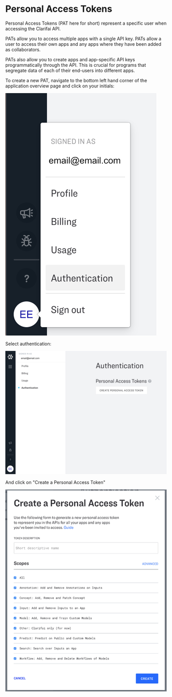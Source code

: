 # Personal Access Tokens

Personal Access Tokens \(PAT here for short\) represent a specific user when accessing the Clarifai API.

PATs allow you to access multiple apps with a single API key. PATs allow a user to access their own apps and any apps where they have been added as collaborators.

PATs also allow you to create apps and app-specific API keys programmatically through the API. This is crucial for programs that segregate data of each of their end-users into different apps.

To create a new PAT, navigate to the bottom left hand corner of the application overview page and click on your initials:

![navigate-authentication](../../.gitbook/assets/navigate_authentication%20%282%29%20%282%29%20%283%29%20%284%29%20%284%29%20%284%29%20%283%29%20%281%29%20%286%29.jpg)

Select authentication:

![authentication-screen](../../.gitbook/assets/authentication_screen%20%282%29%20%282%29%20%283%29%20%284%29%20%284%29%20%284%29%20%284%29%20%287%29%20%284%29.jpg)

And click on "Create a Personal Access Token"

![create-pat](../../.gitbook/assets/create_pat%20%282%29%20%282%29%20%283%29%20%284%29%20%284%29%20%284%29%20%284%29%20%287%29.jpg)

